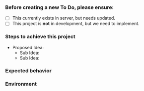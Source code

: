 

<!-- Welcome to the To Do List! -->

### Before creating a new To Do, please ensure:
- [ ] This currently exists in server, but needs updated.
- [ ] This project is **not** in development, but we need to implement.

### Steps to achieve this project

- Proposed Idea: <!--Main Idea to implement-->
  - Sub Idea: <!--Details on how to achieve project-->
  - Sub Idea: <!--Details on how to achieve project-->

### Expected behavior
<!-- Tell us what should happen -->


### Environment
<!-- Where will this project be located in correlation to map. -->
